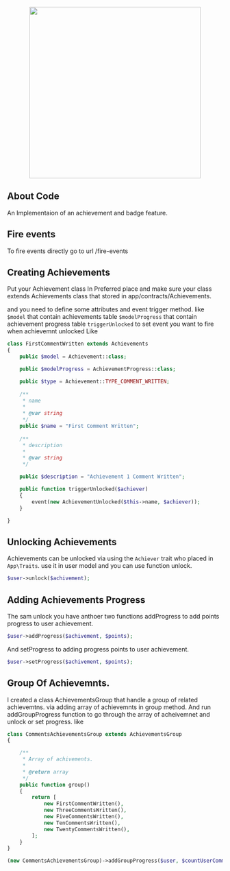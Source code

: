 <p align="center"><a href="https://iphonephotographyschool.com/" target="_blank"><img src="https://iphonephotographyschool.com/wp-content/themes/ips-theme/images/landing/ips-logo-footer.svg" width="400"></a></p>

## About Code
An Implementaion of an achievement and badge feature.

## Fire events
To fire events directly go to url  /fire-events

## Creating Achievements
Put your Achievement class In Preferred place and make sure your class extends Achievements class that stored in app/contracts/Achievements.

and you need to define some attributes and event trigger method. like
`$model` that contain achievements table
`$modelProgress` that contain achievement progress table
`triggerUnlocked` to set event you want to fire when achievemnt unlocked
Like 

```php
class FirstCommentWritten extends Achievements
{
    public $model = Achievement::class;

    public $modelProgress = AchievementProgress::class;

    public $type = Achievement::TYPE_COMMENT_WRITTEN;
    
    /**
     * name
     *
     * @var string
     */
    public $name = "First Comment Written";
    
    /**
     * description
     *
     * @var string
     */

    public $description = "Achievement 1 Comment Written";

    public function triggerUnlocked($achiever)
    {
        event(new AchievementUnlocked($this->name, $achiever));
    }

}
```


## Unlocking Achievements
Achievements can be unlocked via using the `Achiever` trait who placed in `App\Traits`. 
use it in user model and you can use function unlock.

```php
$user->unlock($achivement);
```

## Adding Achievements Progress
The sam unlock you have anthoer two functions
addProgress to add points progress to user achievement.

```php
$user->addProgress($achivement, $points);
```

And setProgress to adding progress points to user achievement.

```php
$user->setProgress($achivement, $points);
```


## Group Of Achievemnts.
I created a class AchievementsGroup that handle a group of related achievemtns. via adding array of achievemnts in group method.
And run addGroupProgress function to go through the array of acheivemnet and unlock or set progress. like

```php
class CommentsAchievementsGroup extends AchievementsGroup
{

    /**
     * Array of achivements.
     *
     * @return array
     */
    public function group()
    {
        return [
            new FirstCommentWritten(),
            new ThreeCommentsWritten(),
            new FiveCommentsWritten(),
            new TenCommentsWritten(),
            new TwentyCommentsWritten(),
        ];
    }
}

(new CommentsAchievementsGroup)->addGroupProgress($user, $countUserComments);
```


